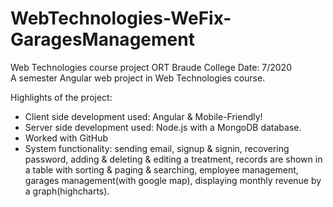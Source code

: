 # WebTechnologies-WeFix-GaragesManagement
Web Technologies course project ORT Braude College Date: 7/2020\
A semester Angular web project in Web Technologies course.

Highlights of the project:
- Client side development used: Angular & Mobile-Friendly!
- Server side development used: Node.js with a MongoDB database.
- Worked with GitHub
- System functionality: sending email, signup & signin, recovering password, adding & deleting & editing a treatment, records are shown in a table with sorting & paging & searching, employee management, garages management(with google map), displaying monthly revenue by a graph(highcharts).
